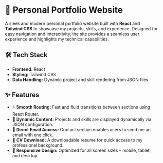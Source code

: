 # 🚀 Personal Portfolio Website

A sleek and modern personal portfolio website built with **React** and **Tailwind CSS** to showcase my projects, skills, and experience. Designed for easy navigation and interactivity, the site provides a seamless user experience and highlights my technical capabilities.

## 🛠️ Tech Stack

- **Frontend:** React
- **Styling:** Tailwind CSS
- **Data Handling:** Dynamic project and skill rendering from JSON files

## ✨ Features

- ⚡ **Smooth Routing:** Fast and fluid transitions between sections using React Router.
- 📁 **Dynamic Content:** Projects and skills are displayed dynamically via JSON configuration.
- 📧 **Direct Email Access:** Contact section enables users to send me an email with one click.
- 📄 **CV Download:** A downloadable resume for quick access to my professional background.
- 📱 **Responsive Design:** Optimized for all screen sizes – mobile, tablet, and desktop.
